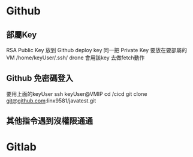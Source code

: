 # Github
## 部屬Key
RSA Public Key 放到 Github deploy key
同一把 Private Key 要放在要部屬的VM /home/keyUser/.ssh/
drone 會用該key 去做fetch動作

## Github 免密碼登入
要用上面的keyUser ssh keyUser@VMIP
cd /cicd
git clone git@github.com:linx9581/javatest.git

## 其他指令遇到沒權限通通

# Gitlab
